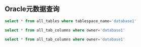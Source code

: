 ## Oracle元数据查询

```sql
select * from all_tables where tablespace_name='database1'
```



```sql
select * from all_tab_columns where owner='database1'
```



```sql
select * from all_tab_columns where owner='database1'
```



